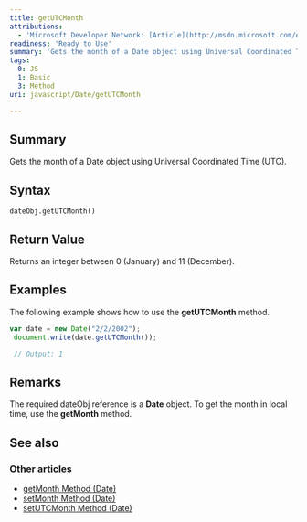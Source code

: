 ```yaml
---
title: getUTCMonth
attributions:
  - 'Microsoft Developer Network: [Article](http://msdn.microsoft.com/en-us/library/ie/hkd7k0a3(v=vs.94).aspx)'
readiness: 'Ready to Use'
summary: 'Gets the month of a Date object using Universal Coordinated Time (UTC).'
tags:
  0: JS
  1: Basic
  3: Method
uri: javascript/Date/getUTCMonth

---
```

## Summary

Gets the month of a Date object using Universal Coordinated Time (UTC).

## Syntax

    dateObj.getUTCMonth()

## Return Value

Returns an integer between 0 (January) and 11 (December).

## Examples

The following example shows how to use the **getUTCMonth** method.

``` js
var date = new Date("2/2/2002");
 document.write(date.getUTCMonth());

 // Output: 1
```

## Remarks

The required dateObj reference is a **Date** object. To get the month in local time, use the **getMonth** method.

## See also

### Other articles

-   [getMonth Method (Date)](/javascript/Date/getMonth)
-   [setMonth Method (Date)](/javascript/Date/setMonth)
-   [setUTCMonth Method (Date)](/javascript/Date/setUTCMonth)

